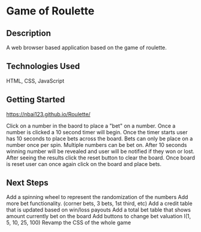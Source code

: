 # Game of Roulette

## Description

A web browser based application based on the game of roulette.

## Technologies Used

HTML, CSS, JavaScript

## Getting Started

<https://nbai123.github.io/Roulette/>

Click on a number in the baord to place a "bet" on a number.
Once a number is clicked a 10 second timer will begin.
Once the timer starts user has 10 seconds to place bets across the board.
Bets can only be place on a number once per spin.
Multiple numbers can be bet on.
After 10 seconds winning number will be revealed and user will be notified if they won or lost.
After seeing the results click the reset button to clear the board.
Once board is reset user can once again click on the board and place bets.

## Next Steps

Add a spinning wheel to represent the randomization of the numbers
Add more bet functionality. (corner bets, 3 bets, 1st third, etc)
Add a credit table that is updated based on win/loss payouts
Add a total bet table that shows amount currently bet on the board
Add buttons to change bet valuation I(1, 5, 10, 25, 100)
Revamp the CSS of the whole game
